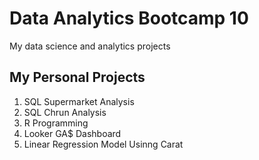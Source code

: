# Data Analytics Bootcamp 10
My data science and analytics projects

## My Personal Projects

1. SQL Supermarket Analysis
2. SQL Chrun Analysis
3. R Programming
4. Looker  GA$ Dashboard
5. Linear Regression Model Usinng Carat

